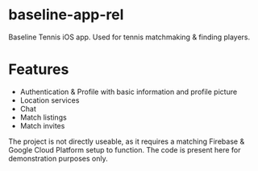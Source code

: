 # baseline-app-rel
Baseline Tennis iOS app. Used for tennis matchmaking &amp; finding players.

# Features

* Authentication & Profile with basic information and profile picture
* Location services
* Chat
* Match listings
* Match invites

The project is not directly useable, as it requires a matching Firebase & Google Cloud Platform setup to function.
The code is present here for demonstration purposes only. 